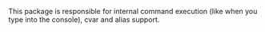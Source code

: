 This package is responsible for internal command execution (like when you type into the console), cvar and alias support.